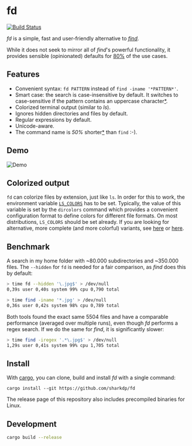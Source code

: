 # fd
[![Build Status](https://travis-ci.org/sharkdp/fd.svg?branch=master)](https://travis-ci.org/sharkdp/fd)

*fd* is a simple, fast and user-friendly alternative to
[*find*](https://www.gnu.org/software/findutils/).

While it does not seek to mirror all of *find*'s powerful functionality, it provides sensible
(opinionated) defaults for [80%](https://en.wikipedia.org/wiki/Pareto_principle) of the use cases.

## Features
* Convenient syntax: `fd PATTERN` instead of `find -iname '*PATTERN*'`.
* Smart case: the search is case-insensitive by default. It switches to
  case-sensitive if the pattern contains an uppercase
  character[\*](http://vimdoc.sourceforge.net/htmldoc/options.html#'smartcase').
* Colorized terminal output (similar to *ls*).
* Ignores hidden directories and files by default.
* Regular expressions by default.
* Unicode-aware.
* The command name is *50%* shorter[\*](https://github.com/ggreer/the_silver_searcher) than
  `find` :-).

## Demo

![Demo](http://i.imgur.com/iU6qkQj.gif)

## Colorized output
`fd` can colorize files by extension, just like `ls`. In order for this to work, the environment
variable [`LS_COLORS`](https://linux.die.net/man/5/dir_colors) has to be set. Typically, the value
of this variable is set by the `dircolors` command which provides a convenient configuration format
to define colors for different file formats.
On most distributions, `LS_COLORS` should be set already. If you are looking for alternative, more
complete (and more colorful) variants, see
[here](https://github.com/seebi/dircolors-solarized) or
[here](https://github.com/trapd00r/LS_COLORS).

## Benchmark
A search in my home folder with ~80.000 subdirectories
and ~350.000 files. The `--hidden` for `fd` is needed
for a fair comparison, as *find* does this by default:
``` bash
> time fd --hidden '\.jpg$' > /dev/null
0,39s user 0,40s system 99% cpu 0,790 total

> time find -iname '*.jpg' > /dev/null
0,36s user 0,42s system 98% cpu 0,789 total
```
Both tools found the exact same 5504 files and have
a comparable performance (averaged over multiple runs),
even though *fd* performs a regex search.
If we do the same for *find*, it is significantly slower:
``` bash
> time find -iregex '.*\.jpg$' > /dev/null
1,29s user 0,41s system 99% cpu 1,705 total
```

## Install
With [cargo](https://github.com/rust-lang/cargo), you can clone, build and install *fd* with a single command:
```
cargo install --git https://github.com/sharkdp/fd
```
The release page of this repository also includes precompiled binaries for Linux.

## Development
```bash
cargo build --release
```
